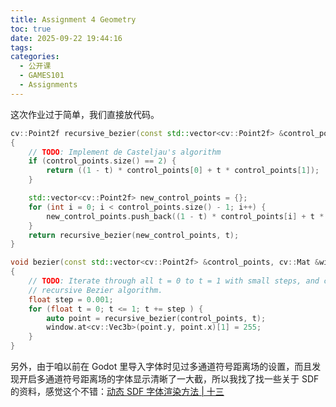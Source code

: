 ```yaml
---
title: Assignment 4 Geometry
toc: true
date: 2025-09-22 19:44:16
tags:
categories:
  - 公开课
  - GAMES101
  - Assignments
---
```


这次作业过于简单，我们直接放代码。

```cpp
cv::Point2f recursive_bezier(const std::vector<cv::Point2f> &control_points, float t) 
{
    // TODO: Implement de Casteljau's algorithm
    if (control_points.size() == 2) {
        return ((1 - t) * control_points[0] + t * control_points[1]);
    }

    std::vector<cv::Point2f> new_control_points = {};
    for (int i = 0; i < control_points.size() - 1; i++) {
        new_control_points.push_back((1 - t) * control_points[i] + t * control_points[i + 1]);
    }
    return recursive_bezier(new_control_points, t);
}

void bezier(const std::vector<cv::Point2f> &control_points, cv::Mat &window) 
{
    // TODO: Iterate through all t = 0 to t = 1 with small steps, and call de Casteljau's 
    // recursive Bezier algorithm.
    float step = 0.001;
    for (float t = 0; t <= 1; t += step ) {
        auto point = recursive_bezier(control_points, t);
        window.at<cv::Vec3b>(point.y, point.x)[1] = 255;
    }
}
```

另外，由于咱以前在 Godot 里导入字体时见过多通道符号距离场的设置，而且发现开启多通道符号距离场的字体显示清晰了一大截，所以我找了找一些关于 SDF 的资料，感觉这个不错：[动态 SDF 字体渲染方法 | 十三](https://www.xianlongok.site/post/4625ed6a/#SDF-font)